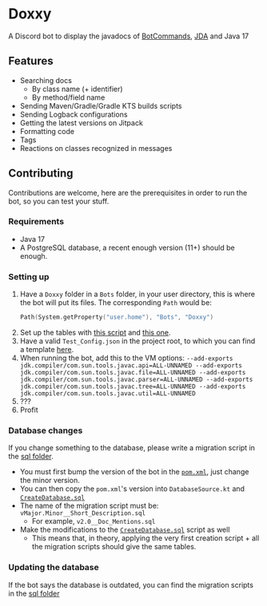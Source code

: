 # Doxxy
A Discord bot to display the javadocs of [BotCommands](https://github.com/freya022/BotCommands), [JDA](https://github.com/DV8FromTheWorld/JDA) and Java 17

## Features
* Searching docs
  * By class name (+ identifier)
  * By method/field name
* Sending Maven/Gradle/Gradle KTS builds scripts
* Sending Logback configurations
* Getting the latest versions on Jitpack
* Formatting code
* Tags
* Reactions on classes recognized in messages

## Contributing
Contributions are welcome, here are the prerequisites in order to run the bot, so you can test your stuff.

### Requirements
* Java 17
* A PostgreSQL database, a recent enough version (11+) should be enough.

### Setting up
1. Have a `Doxxy` folder in a `Bots` folder, in your user directory, this is where the bot will put its files. The corresponding `Path` would be: 
   ```kt
   Path(System.getProperty("user.home"), "Bots", "Doxxy")
   ```
2. Set up the tables with [this script](https://github.com/freya022/BotCommands/blob/UNSTABLE-3.0.0/sql/CreateDatabase.sql) and [this one](https://github.com/freya022/Doxxy/blob/master/sql/CreateDatabase.sql).
3. Have a valid `Test_Config.json` in the project root, to which you can find a template [here](Config_template.json).
4. When running the bot, add this to the VM options: `--add-exports jdk.compiler/com.sun.tools.javac.api=ALL-UNNAMED --add-exports jdk.compiler/com.sun.tools.javac.file=ALL-UNNAMED --add-exports jdk.compiler/com.sun.tools.javac.parser=ALL-UNNAMED --add-exports jdk.compiler/com.sun.tools.javac.tree=ALL-UNNAMED --add-exports jdk.compiler/com.sun.tools.javac.util=ALL-UNNAMED`
5. ???
6. Profit

### Database changes
If you change something to the database, please write a migration script in the [sql folder](sql).
* You must first bump the version of the bot in the [`pom.xml`](pom.xml), just change the minor version. 
* You can then copy the `pom.xml`'s version into `DatabaseSource.kt` and [`CreateDatabase.sql`](sql/CreateDatabase.sql)
* The name of the migration script must be: `vMajor.Minor__Short_Description.sql`
  * For example, `v2.0__Doc_Mentions.sql`
* Make the modifications to the [`CreateDatabase.sql`](sql/CreateDatabase.sql) script as well
  * This means that, in theory, applying the very first creation script + all the migration scripts should give the same tables.

### Updating the database
If the bot says the database is outdated, you can find the migration scripts in the [sql folder](sql)
